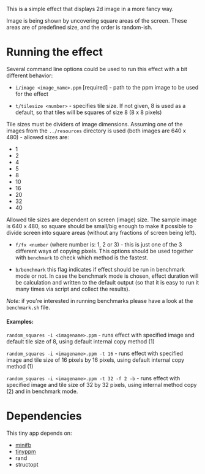 This is a simple effect that displays 2d image in a more fancy way.

Image is being shown by uncovering square areas of the screen. These areas are of predefined size, and the order is random-ish.


Running the effect
==================

Several command line options could be used to run this effect with a bit different behavior:

- `i/image <image_name>.ppm` [required] - path to the ppm image to be used for the effect

- `t/tilesize <number>` - specifies tile size. If not given, 8 is used as a default, so that tiles will be squares of size 8 (8 x 8 pixels)

Tile sizes must be dividers of image dimensions.  Assuming one of the images from the `../resources` directory is used (both images are 640 x 480) - allowed sizes are:
- 1
- 2
- 4
- 5
- 8
- 10
- 16
- 20
- 32
- 40

Allowed tile sizes are dependent on screen (image) size. The sample image is 640 x 480, so square should be small/big enough to make it possible to divide screen into square areas (without any fractions of screen being left).

- `f/fx <number` (where number is: 1, 2 or 3) - this is just one of the 3 different ways of copying pixels. This options should be used together with `benchmark` to check which method is the fastest.

- `b/benchmark` this flag indicates if effect should be run in benchmark mode or not. In case the benchmark mode is chosen, effect duration will be calculation and written to the default output (so that it is easy to run it many times via script and collect the results).

*Note:* if you're interested in running benchmarks please have a look at the `benchmark.sh` file.

#### Examples:

`random_squares -i <imagename>.ppm` - runs effect with specified image and default tile size of 8, using default internal copy method (1)

`random_squares -i <imagename>.ppm -t 16` - runs effect with specified image and tile size of 16 pixels by 16 pixels, using default internal copy method (1)

`random_squares -i <imagename>.ppm -t 32 -f 2 -b` - runs effect with specified image and tile size of 32 by 32 pixels, using internal method copy (2) and in benchmark mode.

Dependencies
============

This tiny app depends on:
 - [minifb](https://crates.io/crates/minifb)
 - [tinyppm](https://crates.io/crates/tinyppm)
 - rand
 - structopt